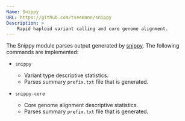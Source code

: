```yaml
---
Name: Snippy
URL: https://github.com/tseemann/snippy
Description: >
    Rapid haploid variant calling and core genome alignment.
---
```


The Snippy module parses output generated by
[snippy](https://github.com/tseemann/snippy). The following commands are implemented:

* `snippy`
  * Variant type descriptive statistics.
  * Parses summary `prefix.txt` file that is generated.

* `snippy-core`
  * Core genome alignment descriptive statistics.
  * Parses summary `prefix.txt` file that is generated.
